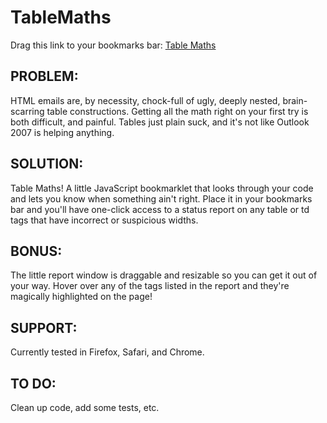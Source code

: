 TableMaths
==========

Drag this link to your bookmarks bar: [Table Maths](javascript:\(function\(\)\{t=document.createElement\('script'\);t.setAttribute\('src','http://github.com/traction/TableMaths/raw/master/tablemaths.js'\);document.body.appendChild\(t\);\}\)\(\)")

PROBLEM:
--------
HTML emails are, by necessity, chock-full of ugly, deeply nested, brain-scarring table constructions. Getting all the math right on your first try is both difficult, and painful. Tables just plain suck, and it's not like Outlook 2007 is helping anything.

SOLUTION:
---------
Table Maths! A little JavaScript bookmarklet that looks through your code and lets you know when something ain't right. Place it in your bookmarks bar and you'll have one-click access to a status report on any table or td tags that have incorrect or suspicious widths.

BONUS:
------
The little report window is draggable and resizable so you can get it out of your way. Hover over any of the tags listed in the report and they're magically highlighted on the page!

SUPPORT:
--------
Currently tested in Firefox, Safari, and Chrome.

TO DO:
------
Clean up code, add some tests, etc.
